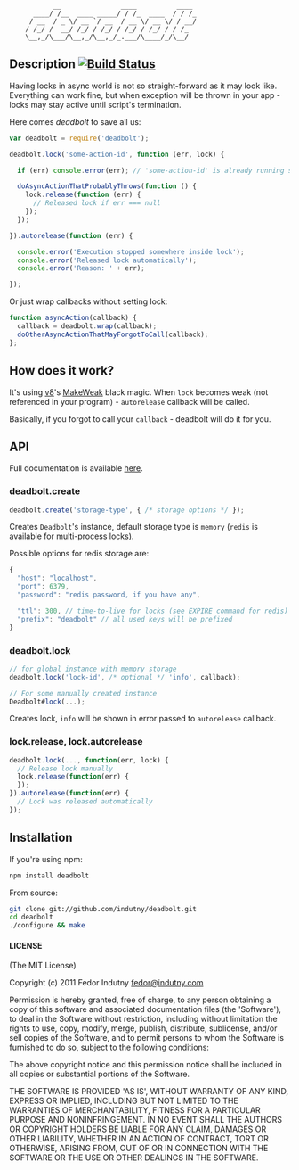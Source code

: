 ```
           __               ____          ____
      ____/ /__  ____ _____/ / /_  ____  / / /_
     / __  / _ \/ __ `/ __  / __ \/ __ \/ / __/
    / /_/ /  __/ /_/ / /_/ / /_/ / /_/ / / /_
    \__,_/\___/\__,_/\__,_/_.___/\____/_/\__/
```

## Description [![Build Status](https://secure.travis-ci.org/indutny/deadbolt.png)](http://travis-ci.org/indutny/deadbolt>)

Having locks in async world is not so straight-forward as it may look like.
Everything can work fine, but when exception will be thrown in your app - locks
may stay active until script's termination.

Here comes *deadbolt* to save all us:

```javascript
var deadbolt = require('deadbolt');

deadbolt.lock('some-action-id', function (err, lock) {

  if (err) console.error(err); // 'some-action-id' is already running somewhere

  doAsyncActionThatProbablyThrows(function () {
    lock.release(function (err) {
      // Released lock if err === null
    });
  });

}).autorelease(function (err) {

  console.error('Execution stopped somewhere inside lock');
  console.error('Released lock automatically');
  console.error('Reason: ' + err);

});
```

Or just wrap callbacks without setting lock:

```javascript
function asyncAction(callback) {
  callback = deadbolt.wrap(callback);
  doOtherAsyncActionThatMayForgotToCall(callback);
};
```

## How does it work?

It's using [v8](https://github.com/v8/v8)'s [MakeWeak](http://bespin.cz/~ondras/html/classv8_1_1Persistent.html#ab04609812113450bece2640ad0b27658)
black magic. When `lock` becomes weak (not referenced in your program) -
`autorelease` callback will be called.

Basically, if you forgot to call your `callback` - deadbolt will do it for you.

## API

Full documentation is available [here](http://indutny.github.com/deadbolt/).


### deadbolt.create

```javascript
deadbolt.create('storage-type', { /* storage options */ });
```

Creates `Deadbolt`'s instance, default storage type is `memory` (`redis` is 
available for multi-process locks).

Possible options for redis storage are:

```javascript
{
  "host": "localhost",
  "port": 6379,
  "password": "redis password, if you have any",

  "ttl": 300, // time-to-live for locks (see EXPIRE command for redis)
  "prefix": "deadbolt" // all used keys will be prefixed
}
```

### deadbolt.lock

```javascript
// for global instance with memory storage
deadbolt.lock('lock-id', /* optional */ 'info', callback);

// For some manually created instance
Deadbolt#lock(...);
```

Creates lock, `info` will be shown in error passed to `autorelease` callback.


### lock.release, lock.autorelease

```javascript
deadbolt.lock(..., function(err, lock) {
  // Release lock manually
  lock.release(function(err) {
  });
}).autorelease(function(err) {
  // Lock was released automatically
});
```

## Installation

If you're using npm:

```bash
npm install deadbolt
```

From source:

```bash
git clone git://github.com/indutny/deadbolt.git
cd deadbolt
./configure && make
```


#### LICENSE

(The MIT License)

Copyright (c) 2011 Fedor Indutny <fedor@indutny.com>

Permission is hereby granted, free of charge, to any person obtaining a copy of
this software and associated documentation files (the 'Software'), to deal in
the Software without restriction, including without limitation the rights to
use, copy, modify, merge, publish, distribute, sublicense, and/or sell copies
of the Software, and to permit persons to whom the Software is furnished to do
so, subject to the following conditions:

The above copyright notice and this permission notice shall be included in all
copies or substantial portions of the Software.

THE SOFTWARE IS PROVIDED 'AS IS', WITHOUT WARRANTY OF ANY KIND, EXPRESS OR
IMPLIED, INCLUDING BUT NOT LIMITED TO THE WARRANTIES OF MERCHANTABILITY,
FITNESS FOR A PARTICULAR PURPOSE AND NONINFRINGEMENT. IN NO EVENT SHALL THE
AUTHORS OR COPYRIGHT HOLDERS BE LIABLE FOR ANY CLAIM, DAMAGES OR OTHER
LIABILITY, WHETHER IN AN ACTION OF CONTRACT, TORT OR OTHERWISE, ARISING FROM,
OUT OF OR IN CONNECTION WITH THE SOFTWARE OR THE USE OR OTHER DEALINGS IN THE
SOFTWARE.
